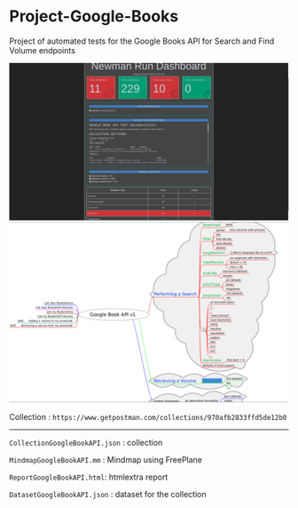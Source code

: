 # Project-Google-Books
Project of automated tests for the Google Books API for Search and Find Volume endpoints

![report](reporthtmlextraGoogleBookAPI.png?raw=true)
![mindmap](mindmapGoogleBookAPI.png?raw=true)

Collection : `https://www.getpostman.com/collections/970afb2833ffd5de12b0`

- - - - - - - - - - - - - - - - - - - - - - - - - - - - - - -

`CollectionGoogleBookAPI.json` : collection

`MindmapGoogleBookAPI.mm` : Mindmap using FreePlane

`ReportGoogleBookAPI.html`: htmlextra report

`DatasetGoogleBookAPI.json` : dataset for the collection
